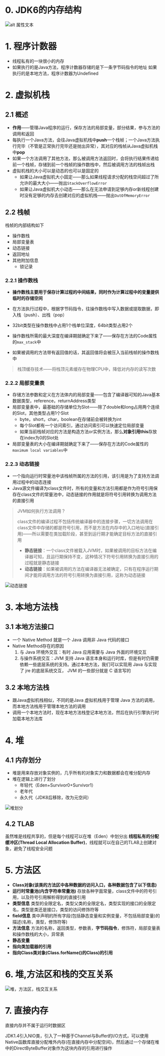 # 0. JDK6的内存结构

![alt 属性文本](p/JVM内存结构.png)



# 1. 程序计数器

* 线程私有的一块很小的内存
* 如果执行的是Java方法，程序计数器存储的是下一条字节码指令的地址
  如果执行的是本地方法，程序计数器为Undefined



# 2. 虚拟机栈

## 2.1 概述

* **作用**——管理Java程序的运行，保存方法的局部变量，部分结果，参与方法的调用和返回
* 每执行一个Java方法，会往Java虚拟机栈中**push**一个栈帧；一个Java方法执行完毕（不管是正常执行完毕还是抛出异常），其对应的栈帧从Java虚拟机栈中**pop**
* 如果一个方法调用了其他方法，那么被调用方法返回时，会将执行结果传递给前一个栈帧，存储到前一个栈帧的操作数栈中，然后被调用方法的栈帧出栈
* 虚拟机栈的大小可以是动态的也可以是固定的
  * 如果让Java虚拟机大小固定——那么如果线程请求分配的栈空间超过了所允许的最大大小——抛出`StackOverflowError`
  * 如果让Java虚拟机大小动态——那么在无法申请到足够内存or新线程创建时没有足够的内存去创建对应的虚拟机栈——抛出`OutOfMemoryError`



## 2.2 栈帧

栈帧的内部结构如下

* 操作数栈
* 局部变量表
* 动态链接
* 返回地址
* 其他附加信息
  * 锁记录

### 2.2.1 操作数栈

* **操作数栈主要用于保存计算过程的中间结果，同时作为计算过程中的变量提供临时的存储空间**

* 在方法执行过程中，根据字节码指令，往操作数栈中写入数据或提取数据，即入栈（push）、出栈（pop）
* 32bit类型在操作数栈中占用1个栈单位深度，64bit类型占用2个
* 操作数栈所需的最大深度在编译期就确定下来了——保存在方法的Code属性的`max_stack`中
* 如果被调用的方法带有返回值的话，其返回值将会被压入当前栈帧的操作数栈中

>栈顶缓存技术——将栈顶元素缓存在物理CPU中，降低对内存的读写次数



### 2.2.2 局部变量表

* 存储方法参数和定义在方法体内的局部变量——包含了编译器可知的Java基本数据类型，reference，returnAddress类型
* 局部变量表中，最基础的存储单位为Slot——除了double和long占用两个连续的Slot，其他类型占用1个Slot
  * byte，short，char，boolean在存储前会被转换为int
  * 每个Slot都有一个访问索引，通过访问索引可以快速定位局部变量
  * 如果当前栈帧对应的方法是构造方法or实例方法，那么**对象引用this**存放在index为0的Slot处
* 局部变量表的大小在编译期就确定下来了——保存在方法的Code属性的`maximum local variables`中



### 2.2.3 动态链接

* 一个指向运行时常量池中该栈帧所属的方法的引用，该引用是为了支持方法调用过程中的动态连接
* Java源文件编译为class文件时，所有的变量和方法引用都是作为符号引用保存在class文件的常量池中，动态链接的作用就是将符号引用转换为调用方法的直接引用

>JVM如何执行方法调用？
>
>class文件的编译过程不包括传统编译器中的连接步骤，一切方法调用在class文件中存储的都是符号引用，而不是方法在内存中的入口地址(直接引用)——所以需要在类加载阶段，甚至到运行期才能确定目标方法的直接引用
>
>* **静态链接**：一个class文件被载入JVM时，如果被调用的目标方法在编译器可知，且运行期保持不变，这种情况下符号引用转换为直接引用的过程就是静态链接
>* **动态链接**：如果被调用的方法在编译器无法被确定，只有在程序运行期间才能将调用方法的符号引用转换为直接引用，这称为动态链接

![动态链接](p/动态链接.jpg)



# 3. 本地方法栈

## 3.1 本地方法接口

* 一个 Native Method 就是一个 Java 调用非 Java 代码的接口
* Native Method存在的原因
  1. 与 Java 环境外交互：有时 Java 应用需要与 Java 外面的环境交互
  2. 与操作系统交互：JVM 支持 Java 语言本身和运行时库，但是有时仍需要依赖一些底层系统的支持。通过本地方法，我们可以实现用 Java 与实现了 jre 的底层系统交互， JVM 的一些部分就是 C 语言写的

## 3.2 本地方法栈

* 跟Java虚拟机栈相似，不同的是Java 虚拟机栈用于管理 Java 方法的调用，而本地方法栈用于管理本地方法的调用
* 调用一个本地方法时，现在本地方法栈登记本地方法，然后在执行引擎执行时加载本地方法库



# 4. 堆

## 4.1 内存划分

* 堆是用来存放对象实例的，几乎所有的对象实力和数据都会在堆分配内存
* 堆在逻辑上进行了划分
  * 年轻代（Eden+Survivor0+Survivor1）
  * 老年代
  * 永久代（JDK8后移除，改为元空间）

![堆划分](p/堆划分.jpg)



## 4.2 TLAB

虽然堆是线程共享的，但是每个线程可以在堆（Eden）中划分出 **线程私有的分配缓冲区(Thread Local Allocation Buffer)**，线程就可以在自己的TLAB上创建对象，避免了线程安全问题



# 5. 方法区

* **Class对象(该类的方法区中各种数据的访问入口，各种数据包含了以下信息)**  
* **运行时常量池(内含字符串常量池)** 
  存放各种字面常量，class文件中的符号引用，以及符号引用解析得到的直接引用  
* **类型信息**
  类型的全限定名，类型父类的全限定名，类型实现的接口的全限定名，类型是类还是接口，类型的访问修饰符等
* **field信息**
  类中声明的所有字段(包括静态变量和实例变量，不包括局部变量)的描述(名称，类型，修饰符等)  
* **方法信息** 
  方法的名称，返回类型，参数表，**字节码指令**，修饰符，局部变量表和操作数栈的大小，异常表  
* **静态变量**   
* **指向类加载器的引用**  
* **指向Class类对象(Class.forName()的Class)的引用**  





# 6. 堆,方法区和栈的交互关系

![堆，方法区，栈交互关系](p/堆，方法区，栈交互关系.png)







# 7. 直接内存

直接内存并不属于运行时数据区

JDK1.4引入NIO类，引入了一种基于Channel与Buffer的I/O方式，可以使用Native函数库直接分配堆外内存(在直接内存中分配空间)，然后通过一个存储在堆中的DirectByteBuffer对象作为这块内存的引用进行操作
